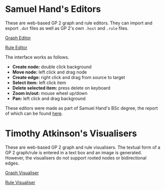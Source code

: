 # Samuel Hand's Editors

These are web-based GP 2 graph and rule editors. They can import and export `.dot` files as well as GP 2's own `.host` and `.rule` files.

<a href="https://uoycs-plasma.github.io/GP2-Editor/graph" target="_blank">Graph Editor</a>

<a href="https://uoycs-plasma.github.io/GP2-Editor/rule" target="_blank">Rule Editor</a>

The interface works as follows.
- **Create node:** double click background
- **Move node:** left click and drag node
- **Create edge:** right click and drag from source to target
- **Select item:** left click item
- **Delete selected item:** press delete on keyboard
- **Zoom in/out:** mouse wheel up/down
- **Pan:** left click and drag background

These editors were made as part of Samuel Hand's BSc degree, the report of which can be found <a href="https://github.com/UoYCS-plasma/GP2-Editor/blob/gh-pages/project.pdf" target="_blank">here</a>.

# Timothy Atkinson's Visualisers

These are web-based GP 2 graph and rule visualisers. The textual form of a GP 2 graph/rule is entered in a text box and an image is generated. However, the visualisers do not support rooted nodes or bidirectional edges.

<a href="https://uoycs-plasma.github.io/GP2-Visualiser/graph_edit.html" target="_blank">Graph Visualiser</a>

<a href="Edithttps://uoycs-plasma.github.io/GP2-Visualiser/rule_edit.html" target="_blank">Rule Visualiser</a>

